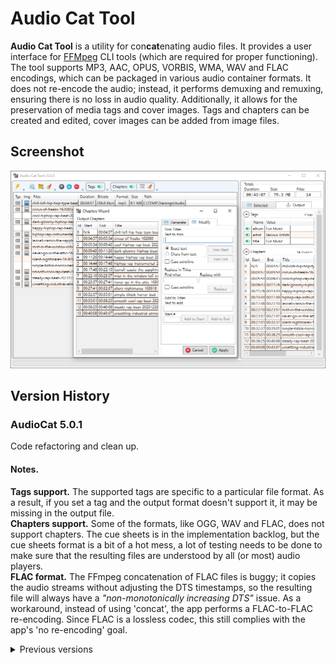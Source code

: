 # Audio Cat Tool 

**Audio Cat Tool** is a utility for con**cat**enating audio files. It provides a user interface for [FFMpeg](https://ffmpeg.org/) CLI tools (which are required for proper functioning). The tool supports MP3, AAC, OPUS, VORBIS, WMA, WAV and FLAC encodings, which can be packaged in various audio container formats. It does not re-encode the audio; instead, it performs demuxing and remuxing, ensuring there is no loss in audio quality. Additionally, it allows for the preservation of media tags and cover images. Tags and chapters can be created and edited, cover images can be added from image files.

## Screenshot
![Screenshot](App.png)

## Version History

### AudioCat 5.0.1
Code refactoring and clean up.

#### Notes.
**Tags support.** The supported tags are specific to a particular file format. As a result, if you set a tag and the output format doesn't support it, it may be missing in the output file.<br>
**Chapters support.** Some of the formats, like OGG, WAV and FLAC, does not support chapters. The cue sheets is in the implementation backlog, but the cue sheets format is a bit of a hot mess, a lot of testing needs to be done to make sure that the resulting files are understood by all (or most) audio players.<br>
**FLAC format.** The FFmpeg concatenation of FLAC files is buggy; it copies the audio streams without adjusting the DTS timestamps, so the resulting file will always have a *"non-monotonically increasing DTS"* issue. As a workaround, instead of using 'concat', the app performs a FLAC-to-FLAC re-encoding. Since FLAC is a lossless codec, this still complies with the app's 'no re-encoding' goal.

<details>
<summary>Previous versions</summary>

### AudioCat 5.0.0
Chapters generator has been completely re-done.<br>
Added opus format support.<br>
Multiple code bug fixes.

### AudioCat 5.0.0.alpha3
Bug. Chapter generation template initial value was not set.<br>
Bug. Chapters edit text to trim type is not selected by default.<br>
Bug. Chapters generator existing tags and its options was shown even if there are no tags; same for existing chapters.

### AudioCat 5.0.0.alpha2
Bug. AsParallel was used incorrectly when remuxing files, there was no parallelism.<br>
Fix. Now clean up after the concatenation is done in parallel.<br>
New. Added the start number and format for template chapters generator.<br>
Fix. The chapter generator button renamed to 'Apply'.

### AudioCat 5.0.0.alpha1
New. Input tags and chapters are now immutable, output tags and chapters are now on a separate tab.<br>
Bug. When providing a folder(s) in command line the app fails to add files.<br>
New. When selecting tags the tags selection button now briefly lits to indicate that the tags has been copied.<br>
New. Replaced the tags and cover image selection icons.<br>
New. Now output chapters encoding can be fixed by using a popup menu.

### AudioCat 4.0.0
New. Concatenation now detects some remux-recoverable errors and performs remuxing.<br>
New. Added a status update for the image attachment stage, before it appeared to be frozen without any status during this stage.<br>
New. FLAC concatenation is changed to use re-encoding instead of concat.<br>
Fix. Trim start and end spaces from a suggested file name.<br>
Bug. Disabled chapters support for FLAC format as the format itself doesn't support it.<br>
Bug. File list could contain BOM, that could cause concatenation failure.<br>
Bug. When generating files list the app was outputting an extra new line after the header.

### AudioCat 3.2.1
Bug. If a cover image was present then the concatenation process would most likely fail with 'non-monotonical' error, and the image would be missing in the output.

### AudioCat 3.2.0
New. Added support for WAV (pcm_s16le, pcm_u8) and FLAC files.

### AudioCat 3.1.0
Bug. Tags insertion by pressing Insert would interfere with pasting using Ctrl+Insert.<br>
New. Now Ctrl+Concatenate will set the output file name to the name of the first file in the list.<br>
Bug. When a file doesn't have tags and you add one, the tags source selection icon for the file was hidden anyway.<br>
Bug. When all tags has been deleted the file would be still considered a tags source and the icon would still be displayed.<br>
Bug. When adding files with drag and drop, the app would accept the files of a different codecs than the files that are already in the list.<br>
Bug. The dialog for selecting files to add would default to mp3 files even if the files already present are of a different codec.<br>
Fix. Renamed "File" to "Selected File" in the right panel.<br>
New. Added support for OGG Vorbis and WMA files concatenation.<br>
Bug. When no files are loaded or selected the empty streams expander was shown.<br>
New. If we are adding a file that is already in the list a warning message box will be shown.

### AudioCat 3.0.2
Bug. Cover image extraction could return an error despite that the image was extracted successfully.<br>
Fix. Added GEOB error to the skipped errors list to be ignored.<br>
Bug. If unable to extract an image the app would not show any error.

### AudioCat 3.0.1
Bug. When attaching a cover image in some cases the resulting file could have an invalid media tags.<br>
Bug. If a cover image in the list was unselected it would get added to the output anyway.

### AudioCat 3.0.0
New. Now if the tags grid is empty a new tag can be added by double click on the grid header.<br>
Fix. In some cases when concatenation fails an empty output file was created, now app deletes it.<br>
Bug. Multiple tags selection was allowed leading to inconsistent tags manipulation results.<br>
Fix. Ordering columns now disabled.<br>
New. Added the total files count.<br>
Fix. Adjusted the height of the selected file data fields.<br>
Fix. Ordering by column is now disabled for streams and chapters grid.<br>
Fix. Set a minimal size for the right side panel.<br>
Bug. Adding an image would fail if m4b file contained chapters.<br>
New. Concatenation progress is now reflected in the app icon on the task bar.<br>
Bug. Chapters tags were not displayed.<br>
New. Chapters tags is now replaced with title field which is editable.<br>
New. Chapters are now properly time adjusted, concatenated and added to the output.<br>
New. Now chapters output can be disabled using a switch on the expander.<br>
New. Replaced switch icons.<br>
New. Tags output can be enabled or disabled.<br>
Bug. If the output file was not created the concatenation would fail with "file not found" instead of the real error.<br>
Bug. Media tags value escaping was missing some characters that must be escaped.<br>
Bug. Writing media tags could fail due to a BOM that was written to the metadata file.<br>
New. Added the count for Tags, Streams and Chapters.

### AudioCat 2.1.0
New. Added a popup menu to the tags grid that has an option to fix the tags Cyrillic encoding.<br>
New. Now the app accepts a drop of directories.

### AudioCat v2.0.0
Bug. When adding some files the app would freeze on the probing stage.<br>
New. Added the switch for enabling or disabling media tags, also adding, deleting and moving them around.<br>
New. Now dragging files into the app also work with right Control.<br>
New. Now app accepts files from CLI, or if they are dropped to it.<br>
Changed the font and the font size for some UI elements.<br>
The code went through a significant refactoring.

### AudioCat v1.7.2
Bug. When adding files with very long names by drag-n-drop, no files will be added, no message would be shown. Now the error is handles and we are showing the message.

### AudioCat v1.7.1
Fix. The toolbar items is now locked in their places.<br>
Bug. When adding files by drag-n-drop while pressing Ctrl the tags and image was erroneously selected in the new files.

### AudioCat v1.7.0
New. Now file probing is done in parallel, that can significantly increase files addition speed.<br>
Bug. The duration and bitrate was shown for JPG files, now it is N/A.

### AudioCat v1.6.1
Bug. If the cover image was added to the list then it was deleted by the end of concatenation, not it is preserved.

### AudioCat v1.6.0
New. Now we can add image files along with audio files, those images will be attached as cover images.<br>
New. Now if files are dragged and Left Ctrl is pressed the files will be added without clearing existing files.<br>
Bug. The text values read from files was displayed garbled if they was in a language different from English.<br>
Fix. If a bitrate was not available an empty value was shown, now it is 'N/A'.<br>
Bug. When adding files by a directory, only mp3 files were added.

### AudioCat v1.5.1
Bug. If a warning that is ignored was repeated more than one time the error dialog would show anyway.<br>
Bug. Progress bar calculation was done based on the total file size, that could result in a wrong progress if one of the streams was discarded, now it is based on the duration.<br>
Fix. If metadata had an encoding BOM error that was always resulting in a concatenation error, now we handle it.

### AudioCat v1.5.0
Fix. Now the save file extension is added according to the input files encoding.<br>
New. Added support for cases when a jpg cover image is erroneously present as a png.<br>
New. Now app checks if ffmpeg and ffprobe is accessible.<br>
New. Now can remove a file by pressing Delete, or move files with Ctrl+Up/Down.<br>
Bug. When adding several files or a directory the first file was always marked as a metadata source event if the source was already selected.<br>
Fix. Chapters information is now discarded, before it could be writing an incomplete chapters info. Chapters are not supported.<br>
Fix. Removed error repetition messages, otherwise they were interpreted as errors.<br>
Fix. Cancel button is hidden now since it is not implemented.<br>
Fix. If a cover image was invalid that could result in a failure to output a file, now we skip those images.

### AudioCat v1.4.1
Bug. Adding cover was causing the concatenation error dialog to pop-up with an empty error message.

### AudioCat v1.4.0
Bug. The escaping of the input file names was done incorrectly causing concatenation to fail in some cases.<br>
Fix. Corrected the algorithm of selection of the default tags and cover image when the files is added to the list.<br>
New. Now when the files are added they are properly sorted.<br>
New. Now when adding filed the first file that contains an audio stream define the expected encoding, the rest of the files is skipped if their encoding doesn't match.<br>
New. If files was skipped during addition a dialog will pop-up listing the files and reasons for skipping.<br>
New. When the files are added using drag-and-drop the first file is automatically selected.

### AudioCat v1.3.0
Now can add cover images to the output file.

### AudioCat v1.2.0
When saving the concatenated file, now the save dialog opens to the path of the first file.<br>
Now using -hide_banner.<br>
Tags source now can be deselected.<br>
Now the selected tags are written to the output file.<br>
Cancel button image had a cursor over it, replaced the images.<br>
Replaced the selected tags source icon from arrow to checkmark.<br>
Gray ckeckmark displayed if the file has tags.<br>
Now selecting files without tags as a tags source is not allowed.<br>
Now handling concatenation errors, displaying them and offering to delete the output.
</details>

